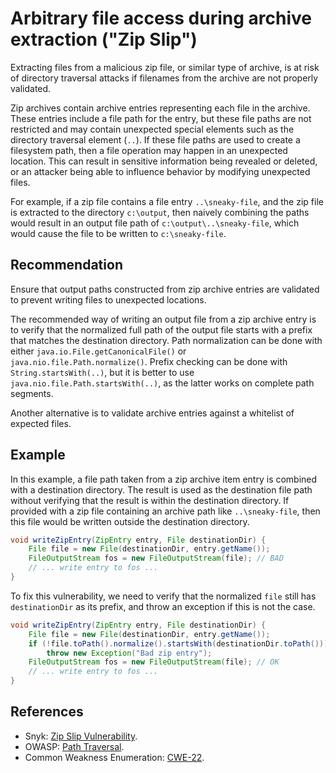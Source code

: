 # Arbitrary file access during archive extraction ("Zip Slip")
Extracting files from a malicious zip file, or similar type of archive, is at risk of directory traversal attacks if filenames from the archive are not properly validated.

Zip archives contain archive entries representing each file in the archive. These entries include a file path for the entry, but these file paths are not restricted and may contain unexpected special elements such as the directory traversal element (`..`). If these file paths are used to create a filesystem path, then a file operation may happen in an unexpected location. This can result in sensitive information being revealed or deleted, or an attacker being able to influence behavior by modifying unexpected files.

For example, if a zip file contains a file entry `..\sneaky-file`, and the zip file is extracted to the directory `c:\output`, then naively combining the paths would result in an output file path of `c:\output\..\sneaky-file`, which would cause the file to be written to `c:\sneaky-file`.


## Recommendation
Ensure that output paths constructed from zip archive entries are validated to prevent writing files to unexpected locations.

The recommended way of writing an output file from a zip archive entry is to verify that the normalized full path of the output file starts with a prefix that matches the destination directory. Path normalization can be done with either `java.io.File.getCanonicalFile()` or `java.nio.file.Path.normalize()`. Prefix checking can be done with `String.startsWith(..)`, but it is better to use `java.nio.file.Path.startsWith(..)`, as the latter works on complete path segments.

Another alternative is to validate archive entries against a whitelist of expected files.


## Example
In this example, a file path taken from a zip archive item entry is combined with a destination directory. The result is used as the destination file path without verifying that the result is within the destination directory. If provided with a zip file containing an archive path like `..\sneaky-file`, then this file would be written outside the destination directory.


```java
void writeZipEntry(ZipEntry entry, File destinationDir) {
    File file = new File(destinationDir, entry.getName());
    FileOutputStream fos = new FileOutputStream(file); // BAD
    // ... write entry to fos ...
}

```
To fix this vulnerability, we need to verify that the normalized `file` still has `destinationDir` as its prefix, and throw an exception if this is not the case.


```java
void writeZipEntry(ZipEntry entry, File destinationDir) {
    File file = new File(destinationDir, entry.getName());
    if (!file.toPath().normalize().startsWith(destinationDir.toPath()))
        throw new Exception("Bad zip entry");
    FileOutputStream fos = new FileOutputStream(file); // OK
    // ... write entry to fos ...
}

```

## References
* Snyk: [Zip Slip Vulnerability](https://snyk.io/research/zip-slip-vulnerability).
* OWASP: [Path Traversal](https://owasp.org/www-community/attacks/Path_Traversal).
* Common Weakness Enumeration: [CWE-22](https://cwe.mitre.org/data/definitions/22.html).
